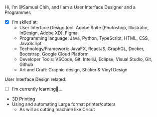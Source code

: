  Hi, I’m @Samuel Chih, and I am a User Interface Designer and a Programmer.
- [x]  I’m sklled at: 
   - User Interface Design tool: Adobe Suite (Photoshop, Illustrator, InDesign, Adobe XD), Figma
   - Programming language: Java, Python, TypeScript, HTML, CSS, JavaScript 
   - Technology/Framework: JavaFX, ReactJS, GraphGL, Docker, Bootstrap, Google Cloud Platform
   - Developer Tools: VSCode, Git, IntelliJ, Eclipse, Visual Studio, Git, Github
   - Art and Craft: Graphic design, Sticker & Vinyl Design
   
User Interface Design related: 
- [ ]   I’m currently learning🌱...
   - 3D Printing
   - Using and automating Large format printer/cutters
     - As will as cutting machine like Cricut

<!---
SamuelChih/SamuelChih is a ✨ special ✨ repository because its `README.md` (this file) appears on your GitHub profile.
You can click the Preview link to take a look at your changes.
--->
